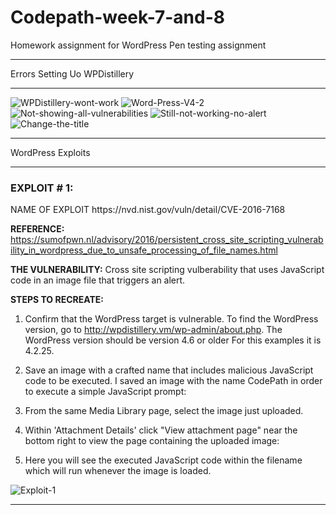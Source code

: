 # Codepath-week-7-and-8
Homework assignment for WordPress Pen testing assignment
<hr>
Errors Setting Uo WPDistillery
<hr>
<img src="https://i.ibb.co/DCWbcWc/WPDistillery-wont-work.png" alt="WPDistillery-wont-work" border="0">
<img src="https://i.ibb.co/FJjFDTk/Word-Press-V4-2.png" alt="Word-Press-V4-2" border="0">
<img src="https://i.ibb.co/B4TnbfB/Not-showing-all-vulnerabilities.png" alt="Not-showing-all-vulnerabilities" border="0">
<img src="https://i.ibb.co/2df3Ddq/Still-not-working-no-alert.png" alt="Still-not-working-no-alert" border="0">
<img src="https://i.ibb.co/CsD2DR4/Change-the-title.png" alt="Change-the-title" border="0">
<hr>
WordPress Exploits
<hr>
<b><h3>EXPLOIT # 1:</h3></b> NAME OF EXPLOIT
https://nvd.nist.gov/vuln/detail/CVE-2016-7168

<b>REFERENCE:</b> https://sumofpwn.nl/advisory/2016/persistent_cross_site_scripting_vulnerability_in_wordpress_due_to_unsafe_processing_of_file_names.html

<b>THE VULNERABILITY:</b>
Cross site scripting vulberability that uses JavaScript code in an image file that triggers an alert.

<b>STEPS TO RECREATE:</b>
1.  Confirm that the WordPress target is vulnerable. To find the WordPress version, go to http://wpdistillery.vm/wp-admin/about.php. The WordPress version should be version 4.6 or older For this examples it is 4.2.25.<br>
   
2.  Save an image with a crafted name that includes malicious JavaScript code to be executed. I saved an image with the name CodePath in order to execute a simple JavaScript prompt:<br>

3.  From the same Media Library page, select the image just uploaded.<br>

4.  Within 'Attachment Details' click "View attachment page" near the bottom right to view the page containing the uploaded image:<br>
   
6.  Here you will see the executed JavaScript code within the filename which will run whenever the image is loaded.<br>
<img src="https://i.ibb.co/BsDRyWD/Exploit-1.png" alt="Exploit-1" border="0">
<hr>
